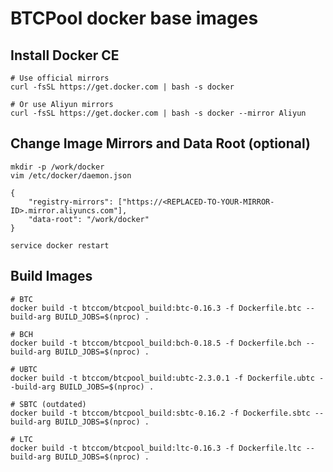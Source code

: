 BTCPool docker base images
============================

## Install Docker CE

```
# Use official mirrors
curl -fsSL https://get.docker.com | bash -s docker

# Or use Aliyun mirrors
curl -fsSL https://get.docker.com | bash -s docker --mirror Aliyun
```

## Change Image Mirrors and Data Root (optional)

```
mkdir -p /work/docker
vim /etc/docker/daemon.json
```

```
{
    "registry-mirrors": ["https://<REPLACED-TO-YOUR-MIRROR-ID>.mirror.aliyuncs.com"],
    "data-root": "/work/docker"
}
```

```
service docker restart
```

## Build Images

```
# BTC
docker build -t btccom/btcpool_build:btc-0.16.3 -f Dockerfile.btc --build-arg BUILD_JOBS=$(nproc) .

# BCH
docker build -t btccom/btcpool_build:bch-0.18.5 -f Dockerfile.bch --build-arg BUILD_JOBS=$(nproc) .

# UBTC
docker build -t btccom/btcpool_build:ubtc-2.3.0.1 -f Dockerfile.ubtc --build-arg BUILD_JOBS=$(nproc) .

# SBTC (outdated)
docker build -t btccom/btcpool_build:sbtc-0.16.2 -f Dockerfile.sbtc --build-arg BUILD_JOBS=$(nproc) .

# LTC
docker build -t btccom/btcpool_build:ltc-0.16.3 -f Dockerfile.ltc --build-arg BUILD_JOBS=$(nproc) .
```
